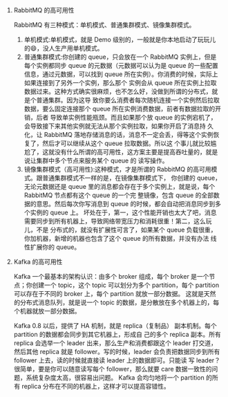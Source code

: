 1. RabbitMQ 的高可用性

    RabbitMQ 有三种模式：单机模式、普通集群模式、镜像集群模式。
    
    1. 单机模式:单机模式，就是 Demo 级别的，一般就是你本地启动了玩玩儿的😄，没人生产用单机模式。
    2. 普通集群模式:你创建的 queue，只会放在一个 RabbitMQ 实例上，但是每个实例都同步 queue 的元数据（元数据可以认为是 
    queue 的一些配置信息，通过元数据，可以找到 queue 所在实例）。你消费的时候，实际上如果连接到了另外一个实例，那么那个
    实例会从 queue 所在实例上拉取数据过来。这种方式确实很麻烦，也不怎么好，没做到所谓的分布式，就是个普通集群。因为这导
    致你要么消费者每次随机连接一个实例然后拉取数据，要么固定连接那个 queue 所在实例消费数据，前者有数据拉取的开销，后者
    导致单实例性能瓶颈。而且如果那个放 queue 的实例宕机了，会导致接下来其他实例就无法从那个实例拉取，如果你开启了消息持
    久化，让 RabbitMQ 落地存储消息的话，消息不一定会丢，得等这个实例恢复了，然后才可以继续从这个 queue 拉取数据。所以这
    个事儿就比较尴尬了，这就没有什么所谓的高可用性，这方案主要是提高吞吐量的，就是说让集群中多个节点来服务某个 queue 的
    读写操作。
    3. 镜像集群模式（高可用性):这种模式，才是所谓的 RabbitMQ 的高可用模式。跟普通集群模式不一样的是，在镜像集群模式下，
    你创建的 queue，无论元数据还是 queue 里的消息都会存在于多个实例上，就是说，每个 RabbitMQ 节点都有这个 queue 的一个完
    整镜像，包含 queue 的全部数据的意思。然后每次你写消息到 queue 的时候，都会自动把消息同步到多个实例的 queue 上。
    坏处在于，第一，这个性能开销也太大了吧，消息需要同步到所有机器上，导致网络带宽压力和消耗很重！第二，这么玩儿，不是
    分布式的，就没有扩展性可言了，如果某个 queue 负载很重，你加机器，新增的机器也包含了这个 queue 的所有数据，并没有办法
    线性扩展你的 queue。
2. Kafka 的高可用性
    
    Kafka 一个最基本的架构认识：由多个 broker 组成，每个 broker 是一个节点；你创建一个 topic，这个 topic 可以划分为多个
     partition，每个 partition 可以存在于不同的 broker 上，每个 partition 就放一部分数据。
    这就是天然的分布式消息队列，就是说一个 topic 的数据，是分散放在多个机器上的，每个机器就放一部分数据。
    
    Kafka 0.8 以后，提供了 HA 机制，就是 replica（复制品） 副本机制。每个 partition 的数据都会同步到其它机器上，形成自
    己的多个 replica 副本。所有 replica 会选举一个 leader 出来，那么生产和消费都跟这个 leader 打交道，然后其他 replica 
    就是 follower。写的时候，leader 会负责把数据同步到所有 follower 上去，读的时候就直接读 leader 上的数据即可。只能读
    写 leader？很简单，要是你可以随意读写每个 follower，那么就要 care 数据一致性的问题，系统复杂度太高，很容易出问题。
    Kafka 会均匀地将一个 partition 的所有 replica 分布在不同的机器上，这样才可以提高容错性。
                    
